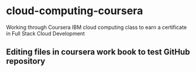 # cloud-computing-coursera
Working through Coursera IBM cloud computing class to earn a certificate in Full Stack Cloud Development 


## Editing files in coursera work book to test GitHub repository
